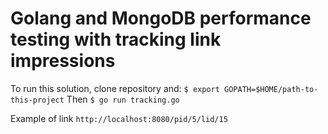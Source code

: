 # Golang and MongoDB performance testing with tracking link impressions

To run this solution, clone repository and:
`$ export GOPATH=$HOME/path-to-this-project`
Then
`$ go run tracking.go`

Example of link
`http://localhost:8080/pid/5/lid/15`
